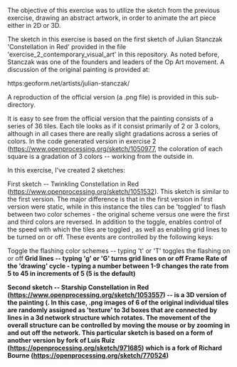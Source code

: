 The objective of this exercise was to utilize the sketch from the previous exercise, drawing an abstract artwork, in order to animate the art piece either in 2D or 3D.

The sketch in this exercise is based on the first sketch of Julian Stanczak 'Constellation in Red' provided in the file 'exercise_2_contemporary_visual_art' in this repository. As noted before, Stanczak was one of the founders and leaders of the Op Art movement. A discussion of the original painting is provided at:

https:geoform.net/artists/julian-stanczak/

A reproduction of the official version (a .png file) is provided in this sub-directory.

It is easy to see from the official version that the painting consists of a series of 36 tiles. Each tile looks as if it consist primarily of 2 or 3 colors, although in all cases there are really slight gradations across a series of colors. In the code generated version in exercise 2 (https://www.openprocessing.org/sketch/1050977, the coloration of each square is a gradation of 3 colors -- working from the outside in. 

In this exercise, I've created 2 sketches:

First sketch -- Twinkling Constellation in Red (https://www.openprocessing.org/sketch/1051532). This sketch is similar to the first version. The major difference is that in the first version in first version were static, while in this instance the tiles can be 'toggled' to flash between two color schemes - the original scheme versus one were the first and third colors are reversed. In addition to the toggle, enables control of the speed with which the tiles are toggled , as well as enabling grid lines to be turned on or off. These events are controlled by the following keys:
    

Toggle the flashing color schemes -- typing 't' or 'T' toggles the flashing on or off<b>
Grid lines -- typing 'g' or 'G' turns grid lines on or off<b>
Frame Rate of the 'drawing' cycle - typing a number between 1-9 changes the rate from 5 to 45 in increments of 5 (5 is the default)<b>

    
Second sketch -- Starship Constellation in Red (https://www.openprocessing.org/sketch/1053557) -- is a 3D version of the painting (. In this case, .png images of 6 of the original individual tiles are randomly assigned as 'texture' to 3d boxes that are connected by lines in a 3d network structure which rotates. The movement of the overall structure can be controlled by moving the mouse or by zooming in and out off the network. This particular sketch is based on a form of another version by fork of Luis Ruiz (https://openprocessing.org/sketch/971685) which is a fork of Richard Bourne (https://openprocessing.org/sketch/770524)

